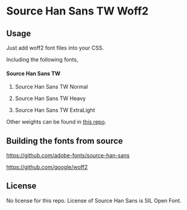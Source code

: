 Source Han Sans TW Woff2
=================================

## Usage

Just add woff2 font files into your CSS.

Including the following fonts,

#### Source Han Sans TW

1. Source Han Sans TW Normal

1. Source Han Sans TW Heavy

1. Source Han Sans TW ExtraLight

Other weights can be found in [this repo](https://github.com/magiclen/source-han-sans-tw-woff2).

## Building the fonts from source

https://github.com/adobe-fonts/source-han-sans

https://github.com/google/woff2

## License

No license for this repo. License of Source Han Sans is SIL Open Font.